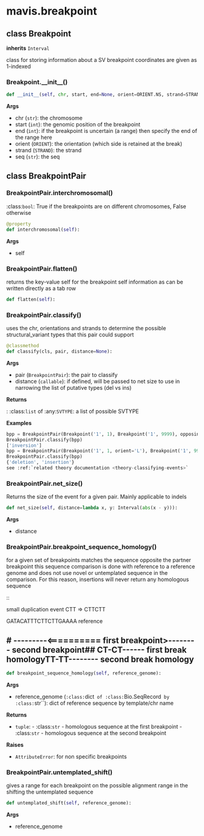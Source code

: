 # mavis.breakpoint

## class Breakpoint

**inherits** `Interval`

class for storing information about a SV breakpoint
coordinates are given as 1-indexed


### Breakpoint.\_\_init\_\_()

```python
def __init__(self, chr, start, end=None, orient=ORIENT.NS, strand=STRAND.NS, seq=None):
```

**Args**

- chr (`str`): the chromosome
- start (`int`): the genomic position of the breakpoint
- end (`int`): if the breakpoint is uncertain (a range) then specify the end of the range here
- orient (`ORIENT`): the orientation (which side is retained at the break)
- strand (`STRAND`): the strand
- seq (`str`): the seq






## class BreakpointPair






### BreakpointPair.interchromosomal()

:class:`bool`: True if the breakpoints are on different chromosomes, False otherwise

```python
@property
def interchromosomal(self):
```

**Args**

- self








### BreakpointPair.flatten()

returns the key-value self for the breakpoint self information as
can be written directly as a tab row

```python
def flatten(self):
```

### BreakpointPair.classify()

uses the chr, orientations and strands to determine the
possible structural_variant types that this pair could support

```python
@classmethod
def classify(cls, pair, distance=None):
```

**Args**

- pair (`BreakpointPair`): the pair to classify
- distance (`callable`): if defined, will be passed to net size to use in narrowing the list of putative types (del vs ins)

**Returns**

: :class:`list` of :any:`SVTYPE`: a list of possible SVTYPE

**Examples**

```python
bpp = BreakpointPair(Breakpoint('1', 1), Breakpoint('1', 9999), opposing_strands=True)
BreakpointPair.classify(bpp)
['inversion']
bpp = BreakpointPair(Breakpoint('1', 1, orient='L'), Breakpoint('1', 9999, orient='R'), opposing_strands=False)
BreakpointPair.classify(bpp)
{'deletion', 'insertion'}
see :ref:`related theory documentation <theory-classifying-events>`
```


### BreakpointPair.net\_size()

Returns the size of the event for a given pair. Mainly applicable to indels

```python
def net_size(self, distance=lambda x, y: Interval(abs(x - y))):
```

**Args**

- distance


### BreakpointPair.breakpoint\_sequence\_homology()

for a given set of breakpoints matches the sequence opposite the partner breakpoint
this sequence comparison is done with reference to a reference genome and does not
use novel or untemplated sequence in the comparison. For this reason, insertions
will never return any homologous sequence

::

small duplication event CTT => CTTCTT

GATACATTTCTTCTTGAAAA reference
## # ---------<========== first breakpoint>-------- second breakpoint## CT-CT------ first break homologyTT-TT-------- second break homology

```python
def breakpoint_sequence_homology(self, reference_genome):
```

**Args**

- reference_genome (`:class:`dict` of :class:`Bio.SeqRecord` by :class:`str``): dict of reference sequence by template/chr name

**Returns**

- `tuple`:  - :class:`str` - homologous sequence at the first breakpoint - :class:`str` - homologous sequence at the second breakpoint

**Raises**

- `AttributeError`: for non specific breakpoints


### BreakpointPair.untemplated\_shift()

gives a range for each breakpoint on the possible alignment range in the shifting the untemplated
sequence

```python
def untemplated_shift(self, reference_genome):
```

**Args**

- reference_genome
